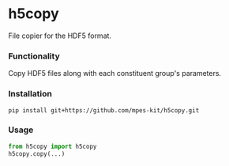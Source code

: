 # h5copy
File copier for the HDF5 format.



### Functionality

Copy HDF5 files along with each constituent group's parameters.



### Installation

```pip install git+https://github.com/mpes-kit/h5copy.git```



### Usage

```python
from h5copy import h5copy
h5copy.copy(...)
```